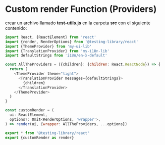 # Custom render Function (Providers)


crear un archivo llamado **test-utils.js** en la carpeta **src** con el siguiente contenido:

```js
import React, {ReactElement} from 'react'
import {render, RenderOptions} from '@testing-library/react'
import {ThemeProvider} from 'my-ui-lib'
import {TranslationProvider} from 'my-i18n-lib'
import defaultStrings from 'i18n/en-x-default'

const AllTheProviders = ({children}: {children: React.ReactNode}) => {
  return (
    <ThemeProvider theme="light">
      <TranslationProvider messages={defaultStrings}>
        {children}
      </TranslationProvider>
    </ThemeProvider>
  )
}

const customRender = (
  ui: ReactElement,
  options?: Omit<RenderOptions, 'wrapper'>,
) => render(ui, {wrapper: AllTheProviders, ...options})

export * from '@testing-library/react'
export {customRender as render}

```